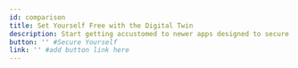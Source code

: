 ```yaml
---
id: comparison
title: Set Yourself Free with the Digital Twin
description: Start getting accustomed to newer apps designed to secure your online existence.
button: '' #Secure Yourself
link: '' #add button link here
---
```

